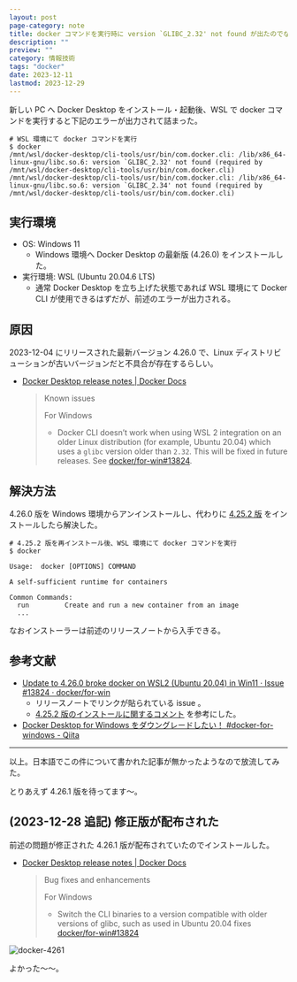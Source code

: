 ```yaml
---
layout: post
page-category: note
title: docker コマンドを実行時に version `GLIBC_2.32' not found が出たのでなんとかした
description: ""
preview: ""
category: 情報技術
tags: "docker"
date: 2023-12-11
lastmod: 2023-12-29
---
```


新しい PC へ Docker Desktop をインストール・起動後、WSL で docker コマンドを実行すると下記のエラーが出力されて詰まった。

```shell
# WSL 環境にて docker コマンドを実行
$ docker
/mnt/wsl/docker-desktop/cli-tools/usr/bin/com.docker.cli: /lib/x86_64-linux-gnu/libc.so.6: version `GLIBC_2.32' not found (required by /mnt/wsl/docker-desktop/cli-tools/usr/bin/com.docker.cli)
/mnt/wsl/docker-desktop/cli-tools/usr/bin/com.docker.cli: /lib/x86_64-linux-gnu/libc.so.6: version `GLIBC_2.34' not found (required by /mnt/wsl/docker-desktop/cli-tools/usr/bin/com.docker.cli)
```

## 実行環境

- OS: Windows 11
    - Windows 環境へ Docker Desktop の最新版 (4.26.0) をインストールした。
- 実行環境: WSL (Ubuntu 20.04.6 LTS)
    - 通常 Docker Desktop を立ち上げた状態であれば WSL 環境にて Docker CLI が使用できるはずだが、前述のエラーが出力される。

## 原因

2023-12-04 にリリースされた最新バージョン 4.26.0 で、Linux ディストリビューションが古いバージョンだと不具合が存在するらしい。

- [Docker Desktop release notes \| Docker Docs](https://docs.docker.com/desktop/release-notes/#known-issues)

    > Known issues
    >
    > For Windows
    >
    > - Docker CLI doesn’t work when using WSL 2 integration on an older Linux distribution (for example, Ubuntu 20.04) which uses a `glibc` version older than `2.32`. This will be fixed in future releases. See  [docker/for-win#13824](https://github.com/docker/for-win/issues/13824).

## 解決方法

4.26.0 版を Windows 環境からアンインストールし、代わりに [4.25.2 版](https://docs.docker.com/desktop/release-notes/#4252) をインストールしたら解決した。

```shell
# 4.25.2 版を再インストール後、WSL 環境にて docker コマンドを実行
$ docker

Usage:  docker [OPTIONS] COMMAND

A self-sufficient runtime for containers

Common Commands:
  run         Create and run a new container from an image
  ...
```

なおインストーラーは前述のリリースノートから入手できる。

## 参考文献

- [Update to 4.26.0 broke docker on WSL2 (Ubuntu 20.04) in Win11 · Issue #13824 · docker/for-win](https://github.com/docker/for-win/issues/13824)
    - リリースノートでリンクが貼られている issue 。
    - [4.25.2 版のインストールに関するコメント](https://github.com/docker/for-win/issues/13824#issuecomment-1846510859) を参考にした。
- [Docker Desktop for Windows をダウングレードしたい！ #docker-for-windows - Qiita](https://qiita.com/iwaiktos/items/b37a23598946e0db9bcb)

---

以上。日本語でこの件について書かれた記事が無かったようなので放流してみた。

とりあえず 4.26.1 版を待ってます～。

## (2023-12-28 追記) 修正版が配布された

前述の問題が修正された 4.26.1 版が配布されていたのでインストールした。

- [Docker Desktop release notes \| Docker Docs](https://docs.docker.com/desktop/release-notes/#4261)

    > Bug fixes and enhancements
    >
    > For Windows
    >
    > - Switch the CLI binaries to a version compatible with older versions of glibc, such as used in Ubuntu 20.04 fixes [docker/for-win#13824](https://github.com/docker/for-win/issues/13824)

![docker-4261](/images/notes/2023-12-11-docker-desktop-4-26-0-issue/docker-4261.png)

よかった～～。
